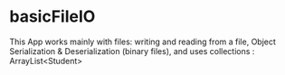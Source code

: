 # basicFileIO
This App works mainly with files: writing and reading from a file,  Object Serialization &amp; Deserialization (binary files), and uses collections : ArrayList&lt;Student>
